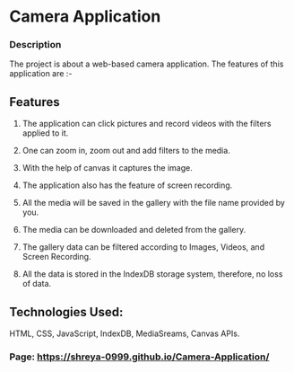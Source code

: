 # Camera Application
### Description

The project is about a web-based camera application. The features of this application are :-  
## Features
1. The application can click pictures and record videos with the filters applied to it.

2. One can zoom in, zoom out and add filters to the media.

3. With the help of canvas it captures the image.

4. The application also has the feature of screen recording.

5. All the media will be saved in the gallery with the file name provided by you.

6. The media can be downloaded and deleted from the gallery.

7. The gallery data can be filtered according to Images, Videos, and Screen Recording.

8. All the data is stored in the IndexDB storage system, therefore, no loss of data.

## Technologies Used: 
HTML, CSS, JavaScript, IndexDB, MediaSreams, Canvas APIs.

### Page: https://shreya-0999.github.io/Camera-Application/